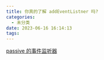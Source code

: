 ```yaml
---
title: 你真的了解 addEventListner 吗?
categories:
  - 未分类
date: 2023-06-16 16:14:13
tags:
---
```

[passive 的事件监听器](https://www.cnblogs.com/ziyunfei/p/5545439.html)
